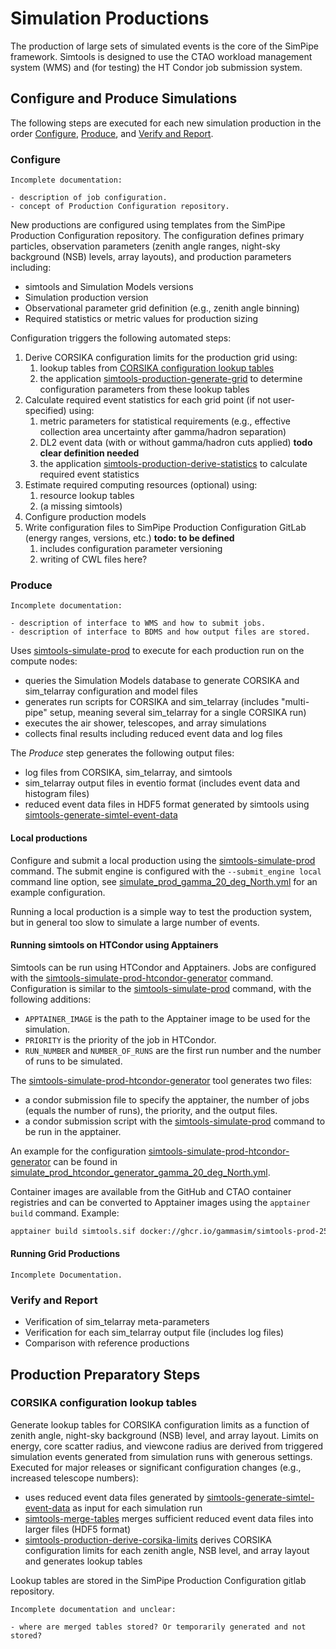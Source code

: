 # Simulation Productions

The production of large sets of simulated events is the core of the SimPipe framework.
Simtools is designed to use the CTAO workload management system (WMS) and (for testing) the HT Condor job submission system.

## Configure and Produce Simulations

The following steps are executed for each new simulation production in the order [Configure](#configure), [Produce](#produce), and [Verify and Report](#verify-and-report).

### Configure

```{warning}
Incomplete documentation:

- description of job configuration.
- concept of Production Configuration repository.

```

New productions are configured using templates from the SimPipe Production Configuration repository.
The configuration defines primary particles, observation parameters (zenith angle ranges, night-sky background (NSB) levels, array layouts), and production parameters including:

- simtools and Simulation Models versions
- Simulation production version
- Observational parameter grid definition (e.g., zenith angle binning)
- Required statistics or metric values for production sizing

Configuration triggers the following automated steps:

1. Derive CORSIKA configuration limits for the production grid using:
    1. lookup tables from [CORSIKA configuration lookup tables](#corsika-configuration-lookup-tables)
    2. the application [simtools-production-generate-grid](production_generate_grid) to determine configuration parameters from these lookup tables
2. Calculate required event statistics for each grid point (if not user-specified) using:
    1. metric parameters for statistical requirements (e.g., effective collection area uncertainty after gamma/hadron separation)
    2. DL2 event data (with or without gamma/hadron cuts applied) **todo clear definition needed**
    3. the application [simtools-production-derive-statistics](production_derive_statistics) to calculate required event statistics
3. Estimate required computing resources (optional) using:
    1. resource lookup tables
    2. (a missing simtools)
4. Configure production models
5. Write configuration files to SimPipe Production Configuration GitLab (energy ranges, versions, etc.) **todo: to be defined**
    1. includes configuration parameter versioning
    2. writing of CWL files here?

### Produce

```{warning}
Incomplete documentation:

- description of interface to WMS and how to submit jobs.
- description of interface to BDMS and how output files are stored.

```

Uses [simtools-simulate-prod](https://gammasim.github.io/simtools/user-guide/applications/simtools-simulate-prod.html)
to execute for each production run on the compute nodes:

- queries the Simulation Models database to generate CORSIKA and sim_telarray configuration and model files
- generates run scripts for CORSIKA and sim_telarray (includes "multi-pipe" setup, meaning several sim_telarray for a single CORSIKA run)
- executes the air shower, telescopes, and array simulations
- collects final results including reduced event data and log files

The *Produce* step generates the following output files:

- log files from CORSIKA, sim_telarray, and simtools
- sim_telarray output files in eventio format (includes event data and histogram files)
- reduced event data files in HDF5 format generated by simtools using [simtools-generate-simtel-event-data](https://gammasim.github.io/simtools/user-guide/applications/simtools-generate-event-data.html)

#### Local productions

Configure and submit a local production using the [simtools-simulate-prod](simulate_prod) command.
The submit engine is configured with the `--submit_engine local` command line option, see
[simulate_prod_gamma_20_deg_North.yml](https://github.com/gammasim/simtools/blob/main/tests/integration_tests/config/simulate_prod_gamma_20_deg_North.yml) for an example configuration.

Running a local production is a simple way to test the production system, but in general too slow to simulate a large number of events.

#### Running simtools on HTCondor using Apptainers

Simtools can be run using HTCondor and Apptainers. Jobs are configured with the [simtools-simulate-prod-htcondor-generator](simulate_prod_htcondor_generator) command.
Configuration is similar to the [simtools-simulate-prod](simulate_prod) command, with the following additions:

- `APPTAINER_IMAGE` is the path to the Apptainer image to be used for the simulation.
- `PRIORITY` is the priority of the job in HTCondor.
- `RUN_NUMBER` and `NUMBER_OF_RUNS` are the first run number and the number of runs to be simulated.

The [simtools-simulate-prod-htcondor-generator](simulate_prod_htcondor_generator) tool generates two files:

- a condor submission file to specify the apptainer, the number of jobs (equals the number of runs), the priority, and the output files.
- a condor submission script with the [simtools-simulate-prod](simulate_prod) command to be run in the apptainer.

An example for the configuration [simtools-simulate-prod-htcondor-generator](simulate_prod_htcondor_generator) can be found in [simulate_prod_htcondor_generator_gamma_20_deg_North.yml]([tests/integration_tests/config/simulate_prod_htcondor_generator_gamma_20_deg_North.yml](https://github.com/gammasim/simtools/blob/main/tests/integration_tests/config/simulate_prod_htcondor_generator_gamma_20_deg_North.yml)).

Container images are available from the GitHub and CTAO container registries and can be converted to Apptainer images using the `apptainer build` command.
Example:

```bash
apptainer build simtools.sif docker://ghcr.io/gammasim/simtools-prod-250304-corsika-78000-bernlohr-1.69-prod6-baseline-qgs3-avx2:20250507-154410
```

#### Running Grid Productions

```{warning}
Incomplete Documentation.
```

### Verify and Report

- Verification of sim_telarray meta-parameters
- Verification for each sim_telarray output file (includes log files)
- Comparison with reference productions

## Production Preparatory Steps

### CORSIKA configuration lookup tables

Generate lookup tables for CORSIKA configuration limits as a function of zenith angle, night-sky background (NSB) level, and array layout.
Limits on energy, core scatter radius, and viewcone radius are derived from triggered simulation events generated from
simulation runs with generous settings.
Executed for major releases or significant configuration changes (e.g., increased telescope numbers):

- uses reduced event data files generated by [simtools-generate-simtel-event-data](generate_simtel_event_data) as input for each simulation run
- [simtools-merge-tables](merge_tables) merges sufficient reduced event data files into larger files (HDF5 format)
- [simtools-production-derive-corsika-limits](production_derive_corsika_limits) derives CORSIKA configuration limits for each zenith angle, NSB level, and array layout and generates lookup tables

Lookup tables are stored in the SimPipe Production Configuration gitlab repository.

```{warning}
Incomplete documentation and unclear:

- where are merged tables stored? Or temporarily generated and not stored?

```
